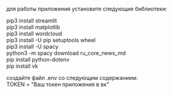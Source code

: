 для работы приложения установите следующие библиотеки:  

pip3 install streamlit  
pip3 install matplotlib  
pip3 install wordcloud  
pip3 install -U pip setuptools wheel  
pip3 install -U spacy  
python3 -m spacy download ru_core_news_md  
pip install python-dotenv  
pip install vk  




создайте файл .env со следующим содержанием:  
TOKEN = "Ваш токен приложения в вк"  

